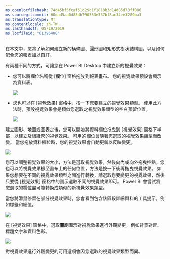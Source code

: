 ```yaml
---
ms.openlocfilehash: 74d45bf5fcaf51c29d1f1818b3d14d85d73ff086
ms.sourcegitcommit: 60dad5aa0d85db790553e537bf8ac34ee3289ba3
ms.translationtype: MT
ms.contentlocale: zh-TW
ms.lasthandoff: 05/29/2019
ms.locfileid: "61396408"
---
```

在本文中，您將了解如何建立新的橫條圖、圓形圖和矩形式樹狀結構圖，以及如何配合您的報表加以自訂。

有兩種不同的方式，可讓您在 Power BI Desktop 中建立新的視覺效果︰

* 您可以將欄位名稱從 [欄位]  窗格拖放到報表畫布。 您的視覺效果預設會顯示為資料表。
  
  ![](media/3-2-create-customize-simple-visualizations/3-2_1.png)
* 您也可以在 [視覺效果]  窗格中，按一下您要建立的視覺效果類型。 使用此方法時，預設視覺效果會是類似您選取之視覺效果類型的空白預留位置。
  
  ![](media/3-2-create-customize-simple-visualizations/3-2_2.png)

建立圖形、地圖或圖表之後，您可以開始將資料欄位拖曳到 [視覺效果]  窗格下半部，以建立及組織您的視覺效果。 可用的欄位會隨著您選取的視覺效果類型而改變。 當您拖放資料欄位時，您的視覺效果會自動更新以反映變更。

![](media/3-2-create-customize-simple-visualizations/3-2_3.png)

您可以調整視覺效果的大小，方法是選取視覺效果，然後向內或向外拖曳控點。您也可以將視覺效果移至畫布上的任何位置，方法是按一下後再拖曳視覺效果。 如果您想要在不同的視覺效果類型之間進行轉換，請選取您要變更的視覺效果，然後只要從 [視覺效果]  窗格中的圖示選取不同的視覺效果即可。 Power BI 會嘗試將您選取的欄位盡可能轉換成類似的新視覺效果類型。

當您將滑鼠停留在部分視覺效果時，您會看到包含該區段詳細資料的工具提示，例如標籤和總值。

![](media/3-2-create-customize-simple-visualizations/3-2_4.png)

在 [視覺效果]  窗格中，選取**畫刷**圖示對視覺效果進行外觀變更，例如背景對齊、標題文字和資料色彩。

![](media/3-2-create-customize-simple-visualizations/3-2_5.png)

對視覺效果進行外觀變更的可用選項會因您選取的視覺效果類型而異。


